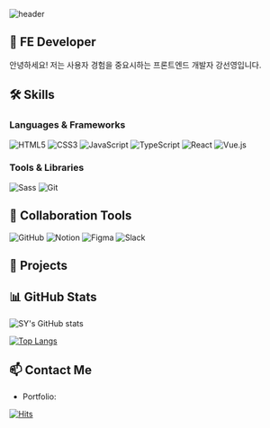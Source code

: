 ![header](https://capsule-render.vercel.app/api?type=waving&color=0:FFC0CB,100:87CEFA&height=300&section=header&text=Hello,%20I'm%20SeonYoung!&fontSize=60&fontColor=FFFFFF)
## 👋 FE Developer
안녕하세요! 저는 사용자 경험을 중요시하는 프론트엔드 개발자 강선영입니다.

## 🛠 Skills

### Languages & Frameworks
![HTML5](https://img.shields.io/badge/HTML5-E34F26?style=for-the-badge&logo=html5&logoColor=white)
![CSS3](https://img.shields.io/badge/CSS3-1572B6?style=for-the-badge&logo=css3&logoColor=white)
![JavaScript](https://img.shields.io/badge/JavaScript-F7DF1E?style=for-the-badge&logo=javascript&logoColor=black)
![TypeScript](https://img.shields.io/badge/TypeScript-007ACC?style=for-the-badge&logo=typescript&logoColor=white)
![React](https://img.shields.io/badge/React-20232A?style=for-the-badge&logo=react&logoColor=61DAFB)
![Vue.js](https://img.shields.io/badge/Vue.js-35495E?style=for-the-badge&logo=vue.js&logoColor=4FC08D)

### Tools & Libraries
![Sass](https://img.shields.io/badge/Sass-CC6699?style=for-the-badge&logo=sass&logoColor=white)
![Git](https://img.shields.io/badge/Git-F05032?style=for-the-badge&logo=git&logoColor=white)

## 🤝 Collaboration Tools
![GitHub](https://img.shields.io/badge/GitHub-181717?style=for-the-badge&logo=github&logoColor=white)
![Notion](https://img.shields.io/badge/Notion-000000?style=for-the-badge&logo=notion&logoColor=white)
![Figma](https://img.shields.io/badge/Figma-F24E1E?style=for-the-badge&logo=figma&logoColor=white)
![Slack](https://img.shields.io/badge/Slack-4A154B?style=for-the-badge&logo=slack&logoColor=white)

## 🚀 Projects

## 📊 GitHub Stats
![SY's GitHub stats](https://github-readme-stats.vercel.app/api?username=seon022&show_icons=true&theme=tokyonight)


[![Top Langs](https://github-readme-stats.vercel.app/api/top-langs/?username=seon022&layout=donut)](https://github.com/seon022/github-readme-stats)


## 📫 Contact Me
- Portfolio:

[![Hits](https://hits.seeyoufarm.com/api/count/incr/badge.svg?url=https%3A%2F%2Fgithub.com%2Fseon022%2Fhit-counter&count_bg=%2386A9C8&title_bg=%23555555&icon=&icon_color=%23E7E7E7&title=hits&edge_flat=false)](https://hits.seeyoufarm.com)
